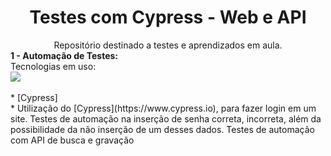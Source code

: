 <h1 align=center>Testes com Cypress - Web e API</h1>
<div align=center>Repositório destinado a testes e aprendizados em aula.</div>
<strong>1 - Automação de Testes:</strong><br>
Tecnologias em uso:
<div>
    <img src="https://img.shields.io/badge/Cypress-green">
</div>
<br>
* [Cypress] <br>
  * Utilização do [Cypress](https://www.cypress.io), para fazer login em um site. Testes de automação na inserção de senha correta, incorreta, além da possibilidade da não inserção de um desses dados. Testes de automação com API de busca e gravação
